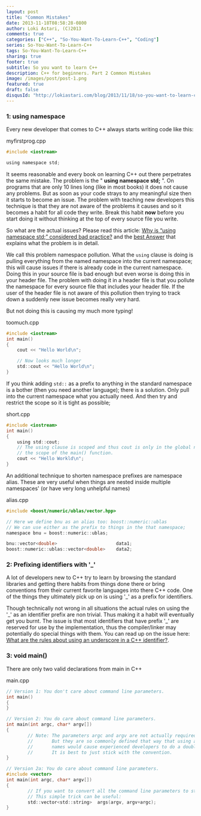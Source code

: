 ```yaml
---
layout: post
title: "Common Mistakes"
date: 2013-11-18T08:58:28-0800
author: Loki Astari, (C)2013
comments: true
categories: ["C++", "So-You-Want-To-Learn-C++", "Coding"]
series: So-You-Want-To-Learn-C++
tags: So-You-Want-To-Learn-C++
sharing: true
footer: true
subtitle: So you want to learn C++
description: C++ for beginners. Part 2 Common Mistakes
image: /images/post/post-1.png
featured: true
draft: false
disqusId: "http://lokiastari.com/blog/2013/11/18/so-you-want-to-learn-c-plus-plus-part-2/"
---
```


### 1: using namespace

Every new developer that comes to C++ always starts writing code like this:

myfirstprog.cpp
```c
#include <iostream>

using namespace std;
```

It seems reasonable and every book on learning C++ out there perpetrates the same mistake. The problem is the " **using namespace std;** ". On programs that are only 10 lines long (like in most books) it does not cause any problems. But as soon as your code strays to any meaningful size then it starts to become an issue. The problem with teaching new developers this technique is that they are not aware of the problems it causes and so it becomes a habit for all code they write. Break this habit **now** before you start doing it without thinking at the top of every source file you write.

So what are the actual issues? Please read this article: [Why is “using namespace std;” considered bad practice?](https://stackoverflow.com/q/1452721/14065) and the [best Answer](https://stackoverflow.com/a/1453605/14065) that explains what the problem is in detail.

We call this problem namespace pollution. What the `using` clause is doing is pulling everything from the named namespace into the current namespace; this will cause issues if there is already code in the current namespace. Doing this in your source file is bad enough but even worse is doing this in your header file. The problem with doing it in a header file is that you pollute the namespace for every source file that includes your header file. If the user of the header file is not aware of this pollution then trying to track down a suddenly new issue becomes really very hard.

But not doing this is causing my much more typing!

toomuch.cpp
```c
#include <iostream>
int main()
{
    cout << "Hello World\n";

    // Now looks much longer
    std::cout << "Hello World\n";
}
```

If you think adding `std::` as a prefix to anything in the standard namespace is a bother (then you need another language); there is a solution. Only pull into the current namespace what you actually need. And then try and restrict the scope so it is tight as possible;

short.cpp
```c
#include <iostream>
int main()
{
    using std::cout;
    // The using clause is scoped and thus cout is only in the global namespace for
    // the scope of the main() function.
    cout << "Hello Workld\n";
}
```

An additional technique to shorten namespace prefixes are namespace alias. These are very useful when things are nested inside multiple namespaces' (or have very long unhelpful names)

alias.cpp
```c
#include <boost/numeric/ublas/vector.hpp>

// Here we define bnu as an alias too: boost::numeric::ublas
// We can use either as the prefix to things in the that namespace;
namespace bnu = boost::numeric::ublas;

bnu::vector<double>                      data1;
boost::numeric::ublas::vector<double>    data2;
```

### 2: Prefixing identifiers with &#39;&#95;&#39;
A lot of developers new to C++ try to learn by browsing the standard libraries and getting there habits from things done there or bring conventions from their current favorite languages into there C++ code. One of the things they ultimately pick up on is using '&#95;' as a prefix for identifiers.

Though technically not wrong in all situations the actual rules on using the '&#95;' as an identifier prefix are non trivial. Thus making it a habit will eventually get you burnt. The issue is that most identifiers that have prefix '&#95;' are reserved for use by the implementation, thus the compiler/linker may potentially do special things with them. You can read up on the issue here: [What are the rules about using an underscore in a C++ identifier?](https://stackoverflow.com/q/228783/14065).

### 3: void main()
There are only two valid declarations from main in C++

main.cpp
```c
// Version 1: You don't care about command line parameters.
int main()
{
}

// Version 2: You do care about command line parameters.
int main(int argc, char* argv[])
{
        // Note: The parameters argc and argv are not actually required as a name.
        //       But they are so commonly defined that way that using any other
        //       names would cause experienced developers to do a double take.
        //       It is best to just stick with the convention.
}

// Version 2a: You do care about command line parameters.
#include <vector>
int main(int argc, char* argv[])
{
        // If you want to convert all the command line parameters to strings.
        // This simple trick can be useful:
        std::vector<std::string>  args(argv, argv+argc);
}
```
